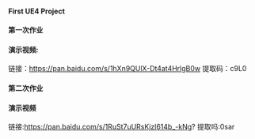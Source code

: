 #### First UE4 Project


#### 第一次作业
#### 演示视频:
链接：https://pan.baidu.com/s/1hXn9QUlX-Dt4at4HrlgB0w 提取码：c9L0 

#### 第二次作业
#### 演示视频
链接:https://pan.baidu.com/s/1RuSt7uURsKjzl614b_-kNg? 提取吗:0sar
